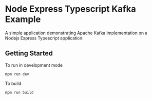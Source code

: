 # Node Express Typescript Kafka Example

A simple application demonstrating Apache Kafka implementation on a Nodejs Express Typescript application

## Getting Started
To run in development mode

```bash
npm run dev
```

To build

```bash
npm run build